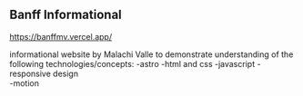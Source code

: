 ## Banff Informational
https://banffmv.vercel.app/

informational website by Malachi Valle to demonstrate understanding of the following technologies/concepts:
-astro
-html and css
-javascript
-responsive design  
-motion